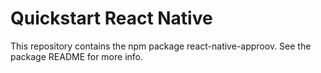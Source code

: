 # Quickstart React Native

This repository contains the npm package react-native-approov. See the package README for more info.